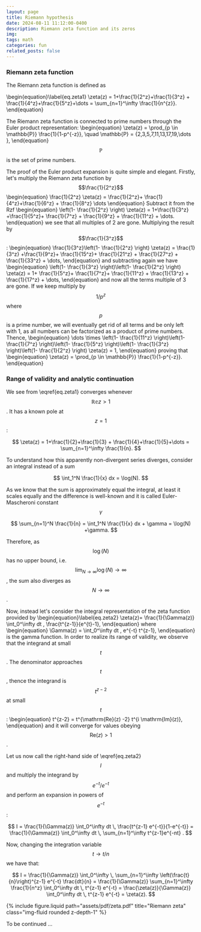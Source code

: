 ```yaml
---
layout: page
title: Riemann hypothesis
date: 2024-08-11 11:12:00-0400
description: Riemann zeta function and its zeros
img: 
tags: math
categories: fun
related_posts: false
---
```


### Riemann zeta function

The Riemann zeta function is defined as

\begin{equation}\label{eq.zeta1}
\zeta(z) = 1+\frac{1}{2^z}+\frac{1}{3^z} + \frac{1}{4^z}+\frac{1}{5^z}+\dots = \sum\_{n=1}^\infty \frac{1}{n^{z}}.
\end{equation}

The Riemann zeta function is connected to prime numbers through the Euler product representation:
\begin{equation}
\zeta(z) = \prod\_{p \in \mathbb{P}} \frac{1}{1-p^{-z}}, \quad \mathbb{P} = \{2,3,5,7,11,13,17,19,\dots \},
\end{equation}
$$\mathbb{P}$$ is the set of prime numbers.

The proof of the Euler product expansion is quite simple and elegant.
Firstly, let's multiply the Riemann zeta function by $$\frac{1}{2^z}$$
\begin{equation}
\frac{1}{2^z} \zeta(z) = \frac{1}{2^z}+ \frac{1}{4^z}+\frac{1}{6^z} + \frac{1}{8^z} \dots
\end{equation}
Subtract it from the Rzf
\begin{equation}
\left(1- \frac{1}{2^z} \right) \zeta(z) = 1+\frac{1}{3^z} +\frac{1}{5^z}+ \frac{1}{7^z} + \frac{1}{9^z} + \frac{1}{11^z} + \dots.
\end{equation}
we see that all multiples of 2 are gone.
Multiplying the result by $$\frac{1}{3^z}$$:
\begin{equation}
\frac{1}{3^z}\left(1- \frac{1}{2^z} \right) \zeta(z) = \frac{1}{3^z} +\frac{1}{9^z}+ \frac{1}{15^z}+ \frac{1}{21^z} + \frac{1}{27^z} + \frac{1}{33^z} + \dots,
\end{equation}
and subtracting again we have
\begin{equation}
\left(1- \frac{1}{3^z} \right)\left(1- \frac{1}{2^z} \right) \zeta(z) = 1+ \frac{1}{5^z}+ \frac{1}{7^z}+ \frac{1}{11^z} + \frac{1}{13^z} + \frac{1}{17^z} + \dots,
\end{equation}
and now all the terms multiple of 3 are gone.
If we keep multiply by $$1/p^z$$ where $$p$$ is a prime number, we will eventually get rid of all terms and be only left with 1, as all numbers can be factorized as a product of prime numbers. Thence,
\begin{equation}
\dots \times \left(1- \frac{1}{11^z} \right)\left(1- \frac{1}{7^z} \right)\left(1- \frac{1}{5^z} \right)\left(1- \frac{1}{3^z} \right)\left(1- \frac{1}{2^z} \right) \zeta(z) = 1,
\end{equation}
proving that
\begin{equation}
\zeta(z) = \prod\_{p \in \mathbb{P}} \frac{1}{1-p^{-z}}.
\end{equation}

### Range of validity and analytic continuation

We see from \eqref{eq.zeta1} converges whenever $$\mathbb{Re} z>1$$. It has a known pole at $$z=1$$:  

$$
\zeta(z) = 1+\frac{1}{2}+\frac{1}{3} + \frac{1}{4}+\frac{1}{5}+\dots = \sum_{n=1}^\infty \frac{1}{n}.
$$

To understand how this apparently non-divergent series diverges, consider an integral instead of a sum

$$
\int_1^N \frac{1}{x} dx = \log(N).
$$

As we know that the sum is approximately equal the integral, at least it scales equally and the difference is well-known and it is called Euler-Mascheroni constant $$\gamma$$

$$
\sum_{n=1}^N \frac{1}{n} = \int_1^N \frac{1}{x} dx + \gamma = \log(N) +\gamma.
$$

Therefore, as $$\log(N)$$ has no upper bound, i.e. $$\lim_{N\to \infty} \log(N) \to \infty$$, the sum also diverges as $$N\to \infty$$.

Now, instead let's consider the integral representation of the zeta function provided by
\begin{equation}\label{eq.zeta2}
\zeta(z)= \frac{1}{\Gamma(z)} \int_0^\infty dt \, \frac{t^{z-1}}{e^{t}-1},
\end{equation}
where
\begin{equation}
\Gamma(z) = \int_0^\infty dt \, e^{-t} t^{z-1},
\end{equation}
is the gamma function. In order to realize its range of validity, we observe that the integrand at small $$t$$. The denominator approaches $$t$$, thence the integrand is $$t^{z-2}$$ at small $$t$$:
\begin{equation}
t^{z-2} = t^{\mathrm{Re}(z) -2} t^{i \mathrm{Im}(z)},
\end{equation}
and it will converge for values obeying $$\mathrm{Re}(z) >1$$.

Let us now call the right-hand side of \eqref{eq.zeta2} $$I$$ and multiply the integrand by $$e^{-t}/e^{-t}$$ and perform an expansion in powers of $$e^{-t}$$:

$$
I = \frac{1}{\Gamma(z)} \int_0^\infty dt \, \frac{t^{z-1} e^{-t}}{1-e^{-t}} = \frac{1}{\Gamma(z)} \int_0^\infty dt \, \sum_{n=1}^\infty t^{z-1}e^{-nt} .
$$

Now, changing the integration variable $$t\to t/n$$ we have that:

$$
I = \frac{1}{\Gamma(z)} \int_0^\infty \, \sum_{n=1}^\infty \left(\frac{t}{n}\right)^{z-1} e^{-t} \frac{dt}{n} = \frac{1}{\Gamma(z)} \sum_{n=1}^\infty \frac{1}{n^z} \int_0^\infty dt \, t^{z-1} e^{-t} = \frac{\zeta(z)}{\Gamma(z)} \int_0^\infty dt \, t^{z-1} e^{-t} = \zeta(z).
$$


<div class="row justify-content-sm-center">
    <div class="col-sm-8 mt-3 mt-md-0">
        {% include figure.liquid path="assets/pdf/zeta.pdf" title="Riemann zeta" class="img-fluid rounded z-depth-1" %}
</div>

To be continued ...
